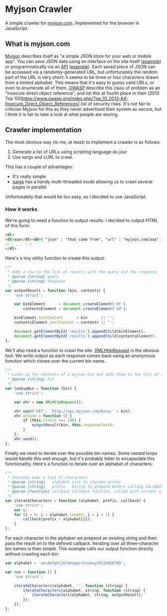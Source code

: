 # Myjson Crawler

A simple crawler for [myjson.com](http://myjson.com/).
Implemented for the browser in JavaScript.

## What is myjson.com

[Myjson](http://myjson.com/) describes itself as "a simple JSON store for your
web or mobile app".
You can save JSON data using an interface on the site itself
([example](http://myjson.com/mzl))
or programmatically via an [API](http://myjson.com/api)
([example](https://api.myjson.com/bins/mzl)).
Each saved piece of JSON can be accessed via a randomly-generated URL,
but unfortunately the random part of the URL is very short:
it seems to be three or four characters drawn from a limited alphabet.
This means that it's easy to guess valid URLs, or even to enumerate all of them.
[OWASP](https://www.owasp.org) describe this class of problem as an
"insecure direct object reference",
and list this at fourth place in their
(2013 Top 10)[https://www.owasp.org/index.php/Top_10_2013-A4-Insecure_Direct_Object_References]
list of security risks.
It's not fair to criticise Myjson for this as they never advertised their
system as secure,
but I think it is fair to take a look at what people are storing.

## Crawler implementation

The most obvious way (to me, at least) to implement a crawler is as follows:
1. Generate a list of URLs using scripting language _du jour_
2. Use xargs and cURL to crawl.

This has a couple of advantages:
* It's really simple
* [xargs](http://manpages.ubuntu.com/manpages/trusty/man1/xargs.1.html) has a
  handy multi-threaded mode allowing us to crawl several pages in parallel.

Unfortunately that would be too easy, so I decided to use JavaScript.

### How it works

We're going to need a function to output results.
I decided to output HTML of this form:

```html
<dl>
<dt>aaa</dt><dd>{ "json" : "that came from", "url" : "myjson.com/aaa" }</dd>
<!-- ... -->
</dl>
```

Here's a tiny utility function to create this output:

```javascript
/**
 * Adds a row to the list of results with the query and the response
 * @param {string} query
 * @param {string} response
 */
var outputResult = function (bin, contents) {
    'use strict';

    var binElement      = document.createElement('dt'),
        contentsElement = document.createElement('dd');

    binElement.textContent      = bin      || '';
    contentsElement.textContent = contents || '';

    document.getElementById('results').appendChild(binElement);
    document.getElementById('results').appendChild(contentsElement);
};
```

We'll also need a function to crawl the site.
[XMLHttpRequest](http://www.w3.org/TR/XMLHttpRequest/) is the obvious tool.
We write output as each response comes back using an anonymous function which
closes over the current bin name.

```javascript
/**
 * Looks up the contents of a myjson bin and adds them to the list of results
 * @param {string} bin
 */
var lookupBin = function (bin) {
    'use strict';

    var xhr = new XMLHttpRequest();

    xhr.open('GET', 'http://api.myjson.com/bins/' + bin);
    xhr.onload = function () {
        if (this.status === 200) {
            outputResult(bin, this.responseText);
        }
    };
    xhr.send();
};
```

Finally we need to iterate over the possible bin names.
Some nested loops would handle this well enough,
but it's probably tidier to encapsulate this functionality.
Here's a function to iterate over an alphabet of characters:

```javascript
/**
 * Iterates over a list of characters
 * @param {string}   alphabet List to iterate across
 * @param {string}   prefix   String to prepend before calling CALLBACK
 * @param {function} callback Callback function, called with current string
 */
var iterateCharacters = function (alphabet, prefix, callback) {
    'use strict';
    var i;
    for (i = 0; i < alphabet.length; i = i + 1) {
        callback(prefix + alphabet[i]);
    }
};
```

For each character in the alphabet we prepend an existing string and then pass
the result on to the defined callback.
Iterating over all three-character bin names is then simple.
This example calls our output function directly without crawling each bin:

```javascript
var alphabet = 'abcdefghijklmnopqrstuvwxyz0123456789';

var run = function () {
    'use strict';

    iterateCharacters(alphabet, '', function (string) {
        iterateCharacters(alphabet, string, function (string) {
            iterateCharacters(alphabet, string, outputResult);
        });
    });
};
```
